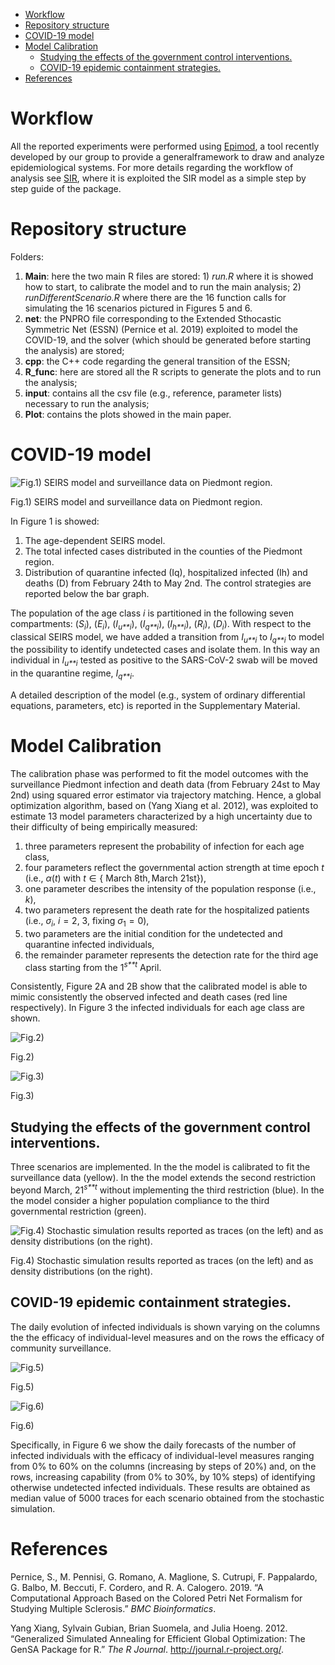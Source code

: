 -   [Workflow](#workflow)
-   [Repository structure](#repository-structure)
-   [COVID-19 model](#covid-19-model)
-   [Model Calibration](#model-calibration)
    -   [Studying the effects of the government control
        interventions.](#studying-the-effects-of-the-government-control-interventions.)
    -   [COVID-19 epidemic containment
        strategies.](#covid-19-epidemic-containment-strategies.)
-   [References](#references)

Workflow
========

All the reported experiments were performed using
[Epimod](https://github.com/qBioTurin/epimod), a tool recently developed
by our group to provide a generalframework to draw and analyze
epidemiological systems. For more details regarding the workflow of
analysis see [SIR](https://github.com/qBioTurin/SIR), where it is
exploited the SIR model as a simple step by step guide of the package.

Repository structure
====================

Folders:

1.  **Main**: here the two main R files are stored: 1) *run.R* where it
    is showed how to start, to calibrate the model and to run the main
    analysis; 2) *runDifferentScenario.R* where there are the 16
    function calls for simulating the 16 scenarios pictured in Figures 5
    and 6.
2.  **net**: the PNPRO file corresponding to the Extended Sthocastic
    Symmetric Net (ESSN) (Pernice et al. 2019) exploited to model the
    COVID-19, and the solver (which should be generated before starting
    the analysis) are stored;
3.  **cpp**: the C++ code regarding the general transition of the ESSN;
4.  **R\_func**: here are stored all the R scripts to generate the plots
    and to run the analysis;
5.  **input**: contains all the csv file (e.g., reference, parameter
    lists) necessary to run the analysis;
6.  **Plot**: contains the plots showed in the main paper.

COVID-19 model
==============

<img src="./Figures/Model.png" alt="Fig.1) SEIRS model and surveillance data on Piedmont region."  />
<p class="caption">
Fig.1) SEIRS model and surveillance data on Piedmont region.
</p>

In Figure 1 is showed:

1.  The age-dependent SEIRS model.
2.  The total infected cases distributed in the counties of the Piedmont
    region.
3.  Distribution of quarantine infected (Iq), hospitalized infected (Ih)
    and deaths (D) from February 24th to May 2nd. The control strategies
    are reported below the bar graph.

The population of the age class *i* is partitioned in the following
seven compartments: (*S*<sub>*i*</sub>), (*E*<sub>*i*</sub>),
(*I*<sub>*u**i*</sub>), (*I*<sub>*q**i*</sub>), (*I*<sub>*h**i*</sub>),
(*R*<sub>*i*</sub>), (*D*<sub>*i*</sub>). With respect to the classical
SEIRS model, we have added a transition from *I*<sub>*u**i*</sub> to
*I*<sub>*q**i*</sub> to model the possibility to identify undetected
cases and isolate them. In this way an individual in
*I*<sub>*u**i*</sub> tested as positive to the SARS-CoV-2 swab will be
moved in the quarantine regime, *I*<sub>*q**i*</sub>.

A detailed description of the model (e.g., system of ordinary
differential equations, parameters, etc) is reported in the
Supplementary Material.

Model Calibration
=================

The calibration phase was performed to fit the model outcomes with the
surveillance Piedmont infection and death data (from February 24st to
May 2nd) using squared error estimator via trajectory matching. Hence, a
global optimization algorithm, based on (Yang Xiang et al. 2012), was
exploited to estimate 13 model parameters characterized by a high
uncertainty due to their difficulty of being empirically measured:

1.  three parameters represent the probability of infection for each age
    class,
2.  four parameters reflect the governmental action strength at time
    epoch *t* (i.e., *α*(*t*) with *t* ∈ { March 8th, March 21st}),
3.  one parameter describes the intensity of the population response
    (i.e., *k*),
4.  two parameters represent the death rate for the hospitalized
    patients (i.e., *σ*<sub>*i*</sub>, *i* = 2, 3, fixing
    *σ*<sub>1</sub> = 0),
5.  two parameters are the initial condition for the undetected and
    quarantine infected individuals,
6.  the remainder parameter represents the detection rate for the third
    age class starting from the 1<sup>*s**t*</sup> April.

Consistently, Figure 2A and 2B show that the calibrated model is able to
mimic consistently the observed infected and death cases (red line
respectively). In Figure 3 the infected individuals for each age class
are shown.

<img src="./Figures/Comulatives-1.png" alt="Fig.2)"  />
<p class="caption">
Fig.2)
</p>

<img src="./Figures/InfectsHistALL-1.png" alt="Fig.3)"  />
<p class="caption">
Fig.3)
</p>

Studying the effects of the government control interventions.
-------------------------------------------------------------

Three scenarios are implemented. In the the model is calibrated to fit
the surveillance data (yellow). In the the model extends the second
restriction beyond March, 21<sup>*s**t*</sup> without implementing the
third restriction (blue). In the the model consider a higher population
compliance to the third governmental restriction (green).

<img src="./Figures/DiffStrengths-1.png" alt="Fig.4) Stochastic simulation results reported as traces (on the left) and as density distributions (on the right)."  />
<p class="caption">
Fig.4) Stochastic simulation results reported as traces (on the left)
and as density distributions (on the right).
</p>

COVID-19 epidemic containment strategies.
-----------------------------------------

The daily evolution of infected individuals is shown varying on the
columns the the efficacy of individual-level measures and on the rows
the efficacy of community surveillance.

<img src="./Figures/Scenario00-1.png" alt="Fig.5)"  />
<p class="caption">
Fig.5)
</p>

<img src="./Figures/Plot3_withLine-1.png" alt="Fig.6)"  />
<p class="caption">
Fig.6)
</p>

Specifically, in Figure 6 we show the daily forecasts of the number of
infected individuals with the efficacy of individual-level measures
ranging from 0% to 60% on the columns (increasing by steps of 20%) and,
on the rows, increasing capability (from 0% to 30%, by 10% steps) of
identifying otherwise undetected infected individuals. These results are
obtained as median value of 5000 traces for each scenario obtained from
the stochastic simulation.

References
==========

Pernice, S., M. Pennisi, G. Romano, A. Maglione, S. Cutrupi, F.
Pappalardo, G. Balbo, M. Beccuti, F. Cordero, and R. A. Calogero. 2019.
“A Computational Approach Based on the Colored Petri Net Formalism for
Studying Multiple Sclerosis.” *BMC Bioinformatics*.

Yang Xiang, Sylvain Gubian, Brian Suomela, and Julia Hoeng. 2012.
“Generalized Simulated Annealing for Efficient Global Optimization: The
GenSA Package for R.” *The R Journal*. <http://journal.r-project.org/>.
